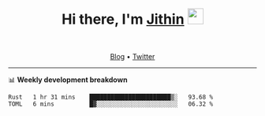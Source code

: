 <h1 align="center">Hi there, I'm <a href="https://jithset.github.io/" target="_blank">Jithin</a> <img
src="https://github.com/blackcater/blackcater/raw/main/images/Hi.gif" height="32" /></h1>

<br />

<p align="center">
  <a href="https://jithset.github.io">Blog</a> •
  <a href="https://twitter.com/jithset">Twitter</a>
</p>

---

📊 **Weekly development breakdown**

<!--START_SECTION:waka-->

```text
Rust   1 hr 31 mins    ███████████████████████▒░   93.68 %
TOML   6 mins          █▓░░░░░░░░░░░░░░░░░░░░░░░   06.32 %
```

<!--END_SECTION:waka-->

